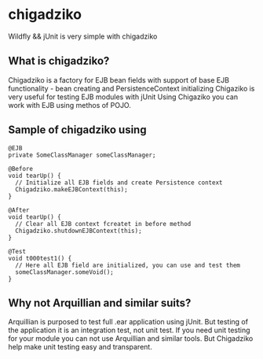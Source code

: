 # chigadziko

Wildfly && jUnit is very simple with chigadziko

## What is chigadziko?

Chigadziko is a factory for EJB bean fields with support of base EJB functionality - bean creating and PersistenceContext initializing
Chigaziko is very useful for testing EJB modules with jUnit
Using Chigaziko you can work with EJB using methos of POJO.

## Sample of chigadziko using


    @EJB
    private SomeClassManager someClassManager;

    @Before
    void tearUp() {
      // Initialize all EJB fields and create Persistence context
      Chigadziko.makeEJBContext(this);
    }

    @After
    void tearUp() {
      // Clear all EJB context fcreatet in before method
      Chigadziko.shutdownEJBContext(this);
    }

    @Test
    void t000test1() {
      // Here all EJB field are initialized, you can use and test them
      someClassManager.someVoid();
    }

## Why not Arquillian and similar suits?

Arquillian is purposed to test full .ear application using jUnit. But testing of the application it is an integration test, not unit test. If you need unit testing for your module you can not use Arquillian and similar tools.
But Chigadziko help make unit testing easy and transparent.


